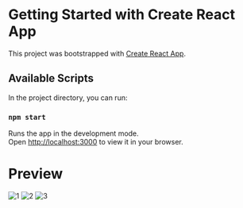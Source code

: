 # Getting Started with Create React App

This project was bootstrapped with [Create React App](https://github.com/facebook/create-react-app).

## Available Scripts

In the project directory, you can run:

### `npm start`

Runs the app in the development mode.\
Open [http://localhost:3000](http://localhost:3000) to view it in your browser.


# Preview

![1](https://user-images.githubusercontent.com/77547474/208528314-428cbdeb-5dd2-43bc-8dd8-c859b66c7bd0.PNG)
![2](https://user-images.githubusercontent.com/77547474/209481722-d9ab329e-81aa-40d2-acc4-dd83e21ff50b.PNG)
![3](https://user-images.githubusercontent.com/77547474/209481725-5dd8d0cb-4dba-40c7-94be-a7ec3ae0a429.PNG)


